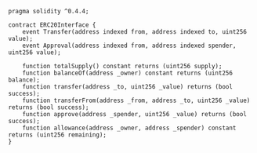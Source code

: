     pragma solidity ^0.4.4;
    
    contract ERC20Interface {
        event Transfer(address indexed from, address indexed to, uint256 value);
        event Approval(address indexed from, address indexed spender, uint256 value);
    
        function totalSupply() constant returns (uint256 supply);
        function balanceOf(address _owner) constant returns (uint256 balance);
        function transfer(address _to, uint256 _value) returns (bool success);
        function transferFrom(address _from, address _to, uint256 _value) returns (bool success);
        function approve(address _spender, uint256 _value) returns (bool success);
        function allowance(address _owner, address _spender) constant returns (uint256 remaining);
    }
